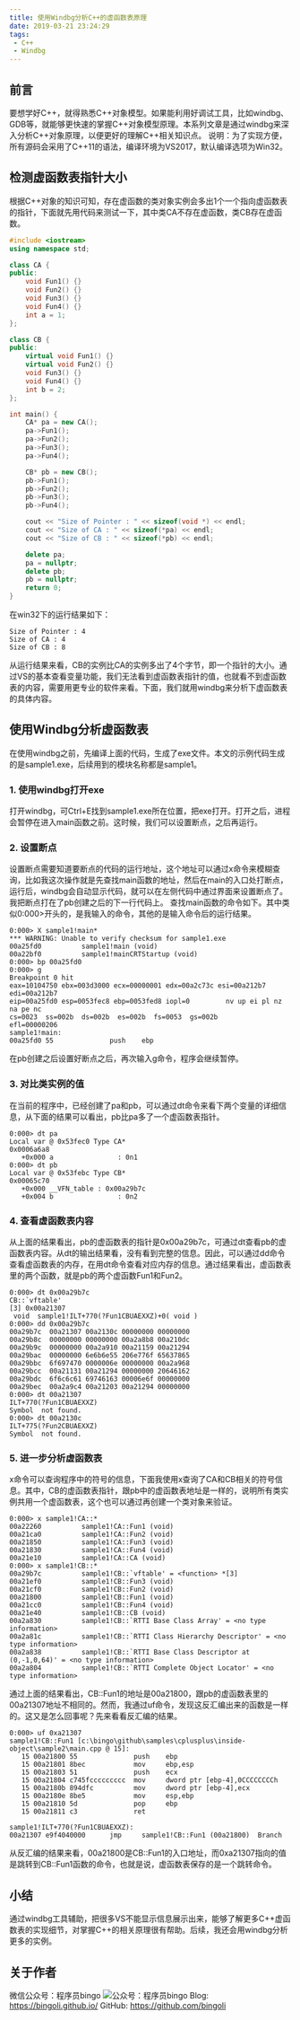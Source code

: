 ```yaml
---
title: 使用Windbg分析C++的虚函数表原理
date: 2019-03-21 23:24:29
tags:
 - C++
 - Windbg
---
```


## 前言
要想学好C++，就得熟悉C++对象模型。如果能利用好调试工具，比如windbg、GDB等，就能够更快速的掌握C++对象模型原理。本系列文章是通过windbg来深入分析C++对象原理，以便更好的理解C++相关知识点。 
说明：为了实现方便，所有源码会采用了C++11的语法，编译环境为VS2017，默认编译选项为Win32。
## 检测虚函数表指针大小
根据C++对象的知识可知，存在虚函数的类对象实例会多出1个一个指向虚函数表的指针，下面就先用代码来测试一下，其中类CA不存在虚函数，类CB存在虚函数。
``` C++
#include <iostream>
using namespace std;

class CA {
public:
    void Fun1() {}
    void Fun2() {}
    void Fun3() {}
    void Fun4() {}
    int a = 1;
};

class CB {
public:
    virtual void Fun1() {}
    virtual void Fun2() {}
    void Fun3() {}
    void Fun4() {}
    int b = 2;
};

int main() {
    CA* pa = new CA();
    pa->Fun1();
    pa->Fun2();
    pa->Fun3();
    pa->Fun4();

    CB* pb = new CB();
    pb->Fun1();
    pb->Fun2();
    pb->Fun3();
    pb->Fun4();

    cout << "Size of Pointer : " << sizeof(void *) << endl;
    cout << "Size of CA : " << sizeof(*pa) << endl;
    cout << "Size of CB : " << sizeof(*pb) << endl;

    delete pa;
    pa = nullptr;
    delete pb;
    pb = nullptr;
    return 0;
}
```
在win32下的运行结果如下：
```
Size of Pointer : 4
Size of CA : 4
Size of CB : 8
```
从运行结果来看，CB的实例比CA的实例多出了4个字节，即一个指针的大小。通过VS的基本查看变量功能，我们无法看到虚函数表指针的值，也就看不到虚函数表的内容，需要用更专业的软件来看。下面，我们就用windbg来分析下虚函数表的具体内容。
## 使用Windbg分析虚函数表
在使用windbg之前，先编译上面的代码，生成了exe文件。本文的示例代码生成的是sample1.exe，后续用到的模块名称都是sample1。
### 1. 使用windbg打开exe
打开windbg，可Ctrl+E找到sample1.exe所在位置，把exe打开。打开之后，进程会暂停在进入main函数之前。这时候，我们可以设置断点，之后再运行。
### 2. 设置断点
设置断点需要知道要断点的代码的运行地址，这个地址可以通过x命令来模糊查询，比如我这次操作就是先查找main函数的地址，然后在main的入口处打断点，运行后，windbg会自动显示代码，就可以在左侧代码中通过界面来设置断点了。我把断点打在了pb创建之后的下一行代码上。
查找main函数的命令如下。其中类似0:000>开头的，是我输入的命令，其他的是输入命令后的运行结果。
```
0:000> X sample1!main*
*** WARNING: Unable to verify checksum for sample1.exe
00a25fd0          sample1!main (void)
00a22bf0          sample1!mainCRTStartup (void)
0:000> bp 00a25fd0
0:000> g
Breakpoint 0 hit
eax=10104750 ebx=003d3000 ecx=00000001 edx=00a2c73c esi=00a212b7 edi=00a212b7
eip=00a25fd0 esp=0053fec8 ebp=0053fed8 iopl=0         nv up ei pl nz na pe nc
cs=0023  ss=002b  ds=002b  es=002b  fs=0053  gs=002b             efl=00000206
sample1!main:
00a25fd0 55              push    ebp
```
在pb创建之后设置好断点之后，再次输入g命令，程序会继续暂停。
### 3. 对比类实例的值
在当前的程序中，已经创建了pa和pb，可以通过dt命令来看下两个变量的详细信息，从下面的结果可以看出，pb比pa多了一个虚函数表指针。
```
0:000> dt pa
Local var @ 0x53fec0 Type CA*
0x0006a6a8 
   +0x000 a                : 0n1
0:000> dt pb
Local var @ 0x53febc Type CB*
0x00065c70 
   +0x000 __VFN_table : 0x00a29b7c 
   +0x004 b                : 0n2
```
### 4. 查看虚函数表内容
从上面的结果看出，pb的虚函数表的指针是0x00a29b7c，可通过dt查看pb的虚函数表内容。从dt的输出结果看，没有看到完整的信息。因此，可以通过dd命令查看虚函数表的内存，在用dt命令查看对应内存的信息。通过结果看出，虚函数表里的两个函数，就是pb的两个虚函数Fun1和Fun2。
```
0:000> dt 0x00a29b7c 
CB::`vftable'
[3] 0x00a21307 
 void  sample1!ILT+770(?Fun1CBUAEXXZ)+0( void )
0:000> dd 0x00a29b7c 
00a29b7c  00a21307 00a2130c 00000000 00000000
00a29b8c  00000000 00000000 00a2a8b8 00a210dc
00a29b9c  00000000 00a2a910 00a21159 00a21294
00a29bac  00000000 6e6b6e55 206e776f 65637865
00a29bbc  6f697470 0000006e 00000000 00a2a968
00a29bcc  00a21131 00a21294 00000000 20646162
00a29bdc  6f6c6c61 69746163 00006e6f 00000000
00a29bec  00a2a9c4 00a21203 00a21294 00000000
0:000> dt 00a21307 
ILT+770(?Fun1CBUAEXXZ)
Symbol  not found.
0:000> dt 00a2130c 
ILT+775(?Fun2CBUAEXXZ)
Symbol  not found.
```
### 5. 进一步分析虚函数表
x命令可以查询程序中的符号的信息，下面我使用x查询了CA和CB相关的符号信息。其中，CB的虚函数表指针，跟pb中的虚函数表地址是一样的，说明所有类实例共用一个虚函数表，这个也可以通过再创建一个类对象来验证。
```
0:000> x sample1!CA::*
00a22260          sample1!CA::Fun1 (void)
00a21ca0          sample1!CA::Fun2 (void)
00a21850          sample1!CA::Fun3 (void)
00a21830          sample1!CA::Fun4 (void)
00a21e10          sample1!CA::CA (void)
0:000> x sample1!CB::*
00a29b7c          sample1!CB::`vftable' = <function> *[3]
00a21ef0          sample1!CB::Fun3 (void)
00a21cf0          sample1!CB::Fun2 (void)
00a21800          sample1!CB::Fun1 (void)
00a21cc0          sample1!CB::Fun4 (void)
00a21e40          sample1!CB::CB (void)
00a2a830          sample1!CB::`RTTI Base Class Array' = <no type information>
00a2a81c          sample1!CB::`RTTI Class Hierarchy Descriptor' = <no type information>
00a2a838          sample1!CB::`RTTI Base Class Descriptor at (0,-1,0,64)' = <no type information>
00a2a804          sample1!CB::`RTTI Complete Object Locator' = <no type information>
```
通过上面的结果看出，CB::Fun1的地址是00a21800，跟pb的虚函数表里的00a21307地址不相同的。然而，我通过uf命令，发现这反汇编出来的函数是一样的。这又是怎么回事呢？先来看看反汇编的结果。
```
0:000> uf 0xa21307
sample1!CB::Fun1 [c:\bingo\github\samples\cplusplus\inside-object\sample2\main.cpp @ 15]:
   15 00a21800 55              push    ebp
   15 00a21801 8bec            mov     ebp,esp
   15 00a21803 51              push    ecx
   15 00a21804 c745fccccccccc  mov     dword ptr [ebp-4],0CCCCCCCCh
   15 00a2180b 894dfc          mov     dword ptr [ebp-4],ecx
   15 00a2180e 8be5            mov     esp,ebp
   15 00a21810 5d              pop     ebp
   15 00a21811 c3              ret

sample1!ILT+770(?Fun1CBUAEXXZ):
00a21307 e9f4040000      jmp     sample1!CB::Fun1 (00a21800)  Branch
```
从反汇编的结果来看，00a21800是CB::Fun1的入口地址，而0xa21307指向的值是跳转到CB::Fun1函数的命令，也就是说，虚函数表保存的是一个跳转命令。
## 小结
通过windbg工具辅助，把很多VS不能显示信息展示出来，能够了解更多C++虚函数表的实现细节，对掌握C++的相关原理很有帮助。后续，我还会用windbg分析更多的实例。
## 关于作者
微信公众号：程序员bingo
![公众号：程序员bingo](bingo_wechat.jpeg)
Blog: https://bingoli.github.io/
GitHub: https://github.com/bingoli